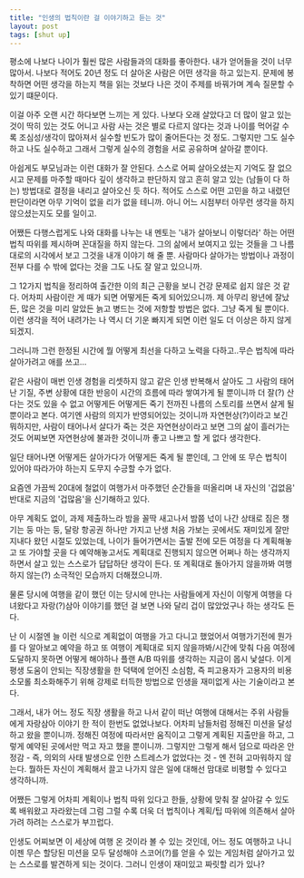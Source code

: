```yaml
---
title: "인생의 법칙이란 걸 이야기하고 듣는 것"
layout: post
tags: [shut up]
---
```


평소에 나보다 나이가 훨씬 많은 사람들과의 대화를 좋아한다. 내가 얻어들을 것이 너무 많아서. 나보다 적어도 20년 정도 더 살아온 사람은 어떤 생각을 하고 있는지. 문제에 봉착하면 어떤 생각을 하는지 책을 읽는 것보다 나은 것이 주제를 바꿔가며 계속 질문할 수 있기 떄문이다. 

이걸 아주 오랜 시간 하다보면 느끼는 게 있다. 나보다 오래 살았다고 더 많이 알고 있는 것이 딱히 있는 것도 어니고 사람 사는 것은 별로 다르지 않다는 것과 나이를 먹어갈 수록 조심성/생각이 많아져서 실수할 빈도가 많이 줄어든다는 것 정도. 그렇지만 그도 실수하고 나도 실수하고 그래서 그렇게 실수의 경험을 서로 공유하며 살아갈 뿐이다. 

아쉽게도 부모님과는 이런 대화가 잘 안된다. 스스로 어찌 살아오셨는지 기억도 잘 없으시고 문제를 마주할 때마다 깊이 생각하고 판단하지 않고 흔히 알고 있는 (남들이 다 하는) 방법대로 결정을 내리고 살아오신 듯 하다. 적어도 스스로 어떤 고민을 하고 내렸던 판단이라면 아무 기억이 없을 리가 없을 테니까. 아니 어느 시점부터 아무런 생각을 하지 않으셨는지도 모를 일이고.

어쨌든 다행스럽게도 나와 대화를 나누는 내 멘토는 '내가 살아보니 이렇더라' 하는 어떤 법칙 따위를 제시하며 꼰대질을 하지 않는다. 그의 삶에서 보여지고 있는 것들을 그 나름대로의 시각에서 보고 그것을 내개 이야기 해 줄 뿐. 사람마다 살아가는 방법이나 과정이 전부 다를 수 밖에 없다는 것을 그도 나도 잘 알고 있으니까.

그 12가지 법칙을 정리하여 출간한 이의 최근 근황을 보니 건강 문제로 쉽지 않은 것 같다. 어차피 사람이란 게 때가 되면 어떻게든 죽게 되어있으니까. 제 아무리 왕년에 잘났든, 많은 것을 미리 알았든 늙고 병드는 것에 저항할 방법은 없다. 그냥 죽게 될 뿐이다. 이런 생각을 적어 내려가는 나 역시 더 기운 빠지게 되면 이런 일도 더 이상은 하지 않게 되겠지. 

그러니까 그런 한정된 시간에 뭘 어떻게 최선을 다하고 노력을 다하고..무슨 법칙에 따라 살아가려고 애를 쓰고...

같은 사람이 매번 인생 경험을 리셋하지 않고 같은 인생 반복해서 살아도 그 사람의 태어난 기질, 주변 상황에 대한 반응이 시간의 흐름에 따라 쌓여가게 될 뿐이니까 더 잘(?) 산다는 것도 있을 수 없고 어떻게든 어떻게든 죽기 전까진 나름의 스토리를 쓰면서 살게 될 뿐이라고 본다. 여기엔 사람의 의지가 반영되어있는 것이니까 자연현상(?)이라고 보긴 뭐하지만, 사람이 태어나서 살다가 죽는 것은 자연현상이라고 보면 그의 삶이 흘러가는 것도 어찌보면 자연현상에 불과한 것이니까 좋고 나쁘고 할 게 없다 생각한다.

일단 태어나면 어떻게든 살아가다가 어떻게든 죽게 될 뿐인데, 그 안에 또 무슨 법칙이 있어야 따라가야 하는지 도무지 수긍할 수가 없다.

요즘엔 가끔씩 20대에 철없이 여행가서 마주했던 순간들을 떠올리며 내 자신의 '겁없음' 반대로 지금의 '겁많음'을 신기해하고 있다. 

아무 계획도 없이, 과제 제출하느라 밤을 꼴딱 새고나서 밤쯤 넋이 나간 상태로 짐은 챙기는 둥 마는 둥, 달랑 항공권 하나만 가지고 난생 처음 가보는 곳에서도 재미있게 잘만 지내다 왔던 시절도 있었는데, 나이가 들어가면서는 출발 전에 모든 여정을 다 계획해놓고 또 가야할 곳을 다 예약해놓고서도 계획대로 진행되지 않으면 어쩌나 하는 생각까지 하면서 살고 있는 스스로가 답답하단 생각이 든다. 또 계획대로 돌아가지 않을까봐 여행하지 않는(?) 소극적인 모습까지 더해졌으니까. 

물론 당시에 여행을 같이 했던 이는 당시에 만나는 사람들에게 자신이 이렇게 여행을 다녀왔다고 자랑(?)삼아 이야기를 했던 걸 보면 나와 달리 겁이 많았었구나 하는 생각도 든다. 

난 이 시절엔 늘 이런 식으로 계획없이 여행을 가고 다니고 했었어서 여행가기전에 뭔가를 다 알아보고 예약을 하고 또 여행이 계획대로 되지 않을까봐/시간에 맞춰 다음 여정에 도달하지 못하면 어떻게 해야하나 플랜 A/B 따위를 생각하는 지금이 몹시 낯설다. 이게 평생 도움이 안되는 직장생활을 한 덕택에 얻어진 소심함, 즉 피고용자가 고용자의 비용 소모롤 최소화해주기 위해 강제로 터득한 방법으로 인생을 재미없게 사는 기술이라고 본다. 

그래서, 내가 어느 정도 직장 생활을 하고 나서 같이 떠난 여행에 대해서는 주위 사람들에게 자랑삼아 이야기 한 적이 한번도 없었나보다. 어차피 남들처럼 정해진 미션을 달성하고 왔을 뿐이니까. 정해진 여정에 따라서만 움직이고 그렇게 계획된 지출만을 하고, 그렇게 예약된 곳에서만 먹고 자고 했을 뿐이니까. 그렇지만 그렇게 해서 덤으로 따라온 안정감 - 즉, 의외의 사태 발생으로 인한 스트레스가 없었다는 것 - 엔 전혀 고마워하지 않는다. 뭘하든 자신이 계획해서 끌고 나가지 않은 일에 대해선 맘대로 비평할 수 있다고 생각하니까. 

어쨌든 그렇게 어차피 계획이나 법칙 따위 있다고 한들, 상황에 맞춰 잘 살아갈 수 있도록 배워왔고 자라왔는데 그럼 그럴 수록 더욱 더 법칙이나 계획/팁 따위에 의존해서 살아가려 하려는 스스로가 부끄럽다. 

인생도 어찌보면 이 세상에 여행 온 것이라 볼 수 있는 것인데, 어느 정도 여행하고 나니 이젠 무슨 할당된 미션을 모두 달성해야 스코어(?)를 얻을 수 있는 게임처럼 살아가고 있는 스스로를 발견하게 되는 것이다. 그러니 인생이 재미있고 짜릿할 리가 있나? 
